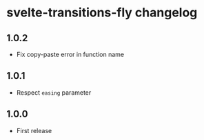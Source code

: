 # svelte-transitions-fly changelog

## 1.0.2

* Fix copy-paste error in function name

## 1.0.1

* Respect `easing` parameter

## 1.0.0

* First release